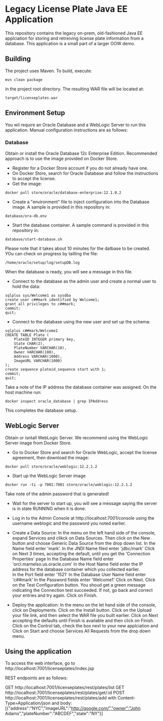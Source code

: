 # Legacy License Plate Java EE Application

This repository contains the legacy on-prem, old-fashioned Java EE applciation
for storing and retreiving license plate information from a database.  This application
is a small part of a larger OOW demo.

## Building

The project uses Maven.  To build, execute:

```
mvn clean package
```

in the project root directory.  The resulting WAR file will be located at:

```
target/licenseplates.war
```

## Environment Setup

You wil require an Oracle Database and a WebLogic Server to run this application.   Manual configuration instructions
are as follows:

### Database

Obtain or install the Oracle Database 12c Enterprise Edition.  Recommended approach is to use the image
provided on Docker Store.

* Register for a Docker Store account if you do not already have one.
* On Docker Store, search for Oracle Database and follow the instructions to accept the license.
* Get the image:

```
docker pull store/oracle/database-enterprise:12.1.0.2
```

* Create a "environment" file to inject configuration into the Database image.  A sample is provided in this
repository in:

```
database/ora-db.env
```

* Start the database container.  A sample command is provided in this repository in:

```
database/start-database.sh
```

Please note that it takes about 10 minutes for the datbase to be created.  YOu can check on progress by tailling
the file:

```
/home/oracle/setup/log/setupDB.log
```

When the database is ready, you will see a message in this file.

* Connect to the database as the admin user and create a normal user to hold the data:

```
sqlplus sys/Welcome1 as sysdba
create user c##mark identified by Welcome1;
grant all privileges to c##mark;
commit;
quit;
```

* Connect to the database using the new user and set up the schema:

```
sqlplus c##mark/Welcome1
CREATE TABLE Plate (
    PlateID INTEGER primary key,
    State CHAR(2),
    PlateNumber VARCHAR(10),
    Owner VARCHAR(100),
    Address VARCHAR(1000),
    ImageURL VARCHAR(1000)
);
create sequence plateid_sequence start with 1;
commit;
quit;
```

Take a note of the IP address the database container was assigned. On the host machine run:

```
docker inspect oracle_database | grep IPAddress
```

This completes the database setup.

## WebLogic Server

Obtain or isntall WebLogic Server. We recommend using the WebLogic Server image from Docker Store.

* Go to Docker Store and search for Oracle WebLogic, accept the license agreement, then download the image:

```
docker pull store/oracle/weblogic:12.2.1.2
```

* Start up the WebLogic Server image

```
docker run -ti -p 7001:7001 store/oracle/weblogic:12.2.1.2
```

Take note of the admin password that is generated!

* Wait for the server to start up, you will see a message saying the server is in state RUNNING when it is done.

* Log in to the Admin Console at http://localhost:7001/console using the username weblogic and the password you noted earlier.

* Create a Data Source:
In the menu on the left hand side of the console, expand Services and clikck on Data Sources.
Then click on the New button and choose Generic Data Source from the drop down list.
In the Name field enter 'mark'.
In the JNDI Name filed enter 'jdbc/mark'
Click on Next 3 times, accepting the default, until you get the 'Connection Properties' page
In the Database Name field enter 'orcl.marnelso.us.oracle.com'
In the Host Name field enter the IP address for the database container which you collected earlier.  
In the Port field enter '1521'
In the Database User Name field enter 'c##mark'
In the Password fields enter 'Welcome1'
Click on Next.
Click on the Test Configuration button. 
You shoud get a green message indicating the Connection test succeeded.  If not, go back and correct your entries and try again. 
Click on Finish. 

* Deploy the application:
In the menu on the let hand side of the console, click on Deployments.
Click on the Install button. 
Click on the Upload your file link, and then select the WAR file you built earlier. 
Click on Next accepting the defaults until Finish is available and then click on Finish.
Click on the Control tab, check the box next to your new applciation and Click on Start and choose Services All Requests from the drop down menu. 

## Using the application 

To access the web interface, go to http://localhost:7001/licenseplates/index.jsp

REST endpoints are as follows:

GET http://localhost:7001/licenseplates/rest/plates/list 
GET http://localhost:7001/licenseplates/rest/plates/get/:id
POST http://localhost:7001/licenseplates/rest/plates/add  with Content-Type=Application/json and body:
[{"address":"NYC","imageURL":"http://google.com/","owner":"John Adams","plateNumber":"ABCDEF","state":"NY"}]


